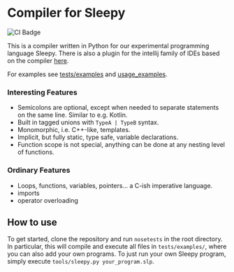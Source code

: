 # Compiler for Sleepy

![CI Badge](https://github.com/Zettelkasten/sleepy/actions/workflows/main.yml/badge.svg)

This is a compiler written in Python for our experimental programming language Sleepy.
There is also a plugin for the intellij family of IDEs based on the compiler [here](https://github.com/leanderBehr/SleepyLangSupport).

For examples see [tests/examples](https://github.com/Zettelkasten/sleepy/tree/main/tests/examples) and [usage_examples](https://github.com/Zettelkasten/sleepy/tree/main/usage_examples).

### Interesting Features
* Semicolons are optional, except when needed to separate statements on the same line. Similar to e.g. Kotlin.
* Built in tagged unions with `TypeA | TypeB` syntax.
* Monomorphic, i.e. C++-like, templates.
* Implicit, but fully static, type safe, variable declarations.
* Function scope is not special, anything can be done at any nesting level of functions.


### Ordinary Features
* Loops, functions, variables, pointers... a C-ish imperative language.
* imports
* operator overloading

## How to use
To get started, clone the repository and run `nosetests` in the root directory.
In particular, this will compile and execute all files in `tests/examples/`, where you can also add your own programs.
To just run your own Sleepy program, simply execute `tools/sleepy.py your_program.slp`.
